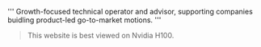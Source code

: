 '''
Growth-focused technical operator and advisor, supporting companies buidling product-led go-to-market motions.
'''

>This website is best viewed on Nvidia H100.